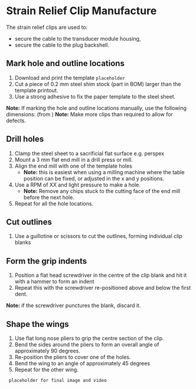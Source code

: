 # Strain Relief Clip Manufacture

The strain relief clips are used to:
* secure the cable to the transducer module housing,
* secure the cable to the plug backshell.

## Mark hole and outline locations

1. Download and print the template `placeholder`
2. Cut a piece of 0.2 mm steel shim stock (part in BOM) larger than the template printout.
3. Use a strong adhesive to fix the paper template to the steel sheet.

**Note:** If marking the hole and outline locations manually, use the following dimensions: (from )
**Note:** Make more clips than required to allow for defects.

## Drill holes

1. Clamp the steel sheet to a sacrificial flat surface e.g. perspex
2. Mount a 3 mm flat end mill in a drill press or mill.
3. Align the end mill with one of the template holes
    * **Note:** this is easiest when using a milling machine where the table position can be fixed, or adjusted in the x and y positions.
3. Use a RPM of XX and light pressure to make a hole.
    * **Note:** Remove any chips stuck to the cutting face of the end mill before the next hole.
4. Repeat for all the hole locations.

## Cut outlines

1. Use a guillotine or scissors to cut the outlines, forming individual clip blanks

## Form the grip indents

1. Position a flat head screwdriver in the centre of the clip blank and hit it with a hammer to form an indent
2. Repeat this with the screwdriver re-positioned above and below the first dent.

**Note:** if the screwdriver punctures the blank, discard it.

## Shape the wings

1. Use flat long nose pliers to grip the centre section of the clip.
2. Bend the sides around the pliers to form an overall angle of approximately 90 degrees.
3. Re-position the pliers to cover one of the holes.
4. Bend the wing to an angle of approximately 45 degrees
5. Repeat for the other wing.

` placeholder for final image and video`